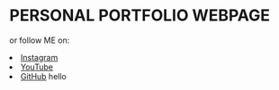 # PERSONAL PORTFOLIO WEBPAGE


or follow ME on:   

  <li><a href="https://www.instagram.com/__sivadinesh__/?hl=en">Instagram</a>  

  <li><a href="https://www.youtube.com/channel/UC8r7o633PMQYsy2bzKYg6rg">YouTube</a> 

  <li><a href="https://github.com/sivadinesh0431">GitHub</a>
hello
